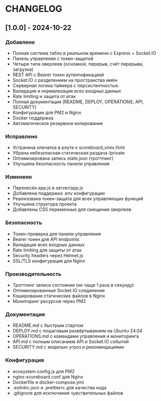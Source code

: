 # CHANGELOG

## [1.0.0] - 2024-10-22

### Добавлено
- Полная система табло в реальном времени с Express + Socket.IO
- Панель управления с токен-защитой
- Четыре типа оверлеев (основной, перерыв, счёт перерыва, загрузка)
- REST API с Bearer токен аутентификацией
- Socket.IO с разделением на пространства имён
- Серверная логика таймера с персистентностью
- Валидация и нормализация всех входных данных
- Rate limiting и защита от атак
- Полная документация (README, DEPLOY, OPERATIONS, API, SECURITY)
- Конфигурации для PM2 и Nginx
- Docker поддержка
- Автоматическое резервное копирование

### Исправлено
- Устранена опечатка в роуте к scoreboard_vmix.html
- Убрана небезопасная статическая раздача /private
- Оптимизирована запись state.json (троттлинг)
- Улучшена безопасность панели управления

### Изменено
- Перенесён app.js в server/app.js
- Добавлена поддержка .env конфигурации
- Реализована токен-защита для всех управляющих функций
- Улучшена структура проекта
- Добавлены CSS переменные для смещения оверлеев

### Безопасность
- Токен-проверка для панели управления
- Bearer токен для API endpoints
- Валидация всех входных данных
- Rate limiting для защиты от атак
- Security headers через Helmet.js
- SSL/TLS конфигурация для Nginx

### Производительность
- Троттлинг записи состояния (не чаще 1 раза в секунду)
- Оптимизированные Socket.IO соединения
- Кэширование статических файлов в Nginx
- Мониторинг ресурсов через PM2

### Документация
- README.md с быстрым стартом
- DEPLOY.md с пошаговым развёртыванием на Ubuntu 24.04
- OPERATIONS.md с командами управления и мониторинга
- API.md с полным описанием API и Socket.IO событий
- SECURITY.md с моделью угроз и рекомендациями

### Конфигурация
- ecosystem.config.js для PM2
- nginx-scoreboard.conf для Nginx
- Dockerfile и docker-compose.yml
- .eslintrc.json и .prettierrc для качества кода
- .gitignore для исключения чувствительных файлов


